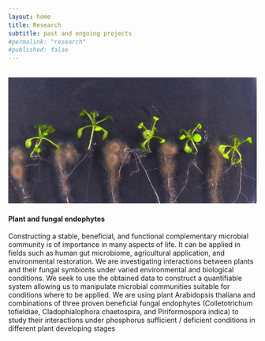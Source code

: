 ```yaml
---
layout: home
title: Research
subtitle: past and ongoing projects
#permalink: "research"
#published: false
---
```

<br>
<div class="container-fluid">
<div class="row">
  <div class="col no-gutters col">
    <a href=""><img src="/assets/img/Arabidopsis_endophyte2.png"></a><br>
    <h4>Plant and fungal endophytes</h4>
    <p>Constructing a stable, beneficial, and functional complementary microbial community is of importance in many
aspects of life. It can be applied in fields such as human gut microbiome, agricultural application, and
environmental restoration. We are investigating interactions between plants and their fungal symbionts under
varied environmental and biological conditions. We seek to use the obtained data to construct a quantifiable
system allowing us to manipulate microbial communities suitable for conditions where to be applied.
We are using plant Arabidopsis thaliana and combinations of three proven beneficial fungal endophytes
(Colletotrichum tofieldiae, Cladophialophora chaetospira, and Piriformospora indica) to study their interactions
under phosphorus sufficient / deficient conditions in different plant developing stages</p><br>
  </div>
</div>
<br>
